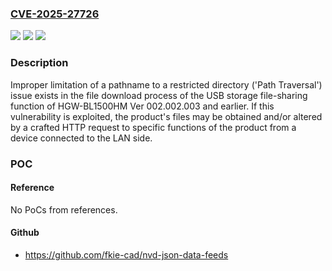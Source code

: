 ### [CVE-2025-27726](https://cve.mitre.org/cgi-bin/cvename.cgi?name=CVE-2025-27726)
![](https://img.shields.io/static/v1?label=Product&message=HGW-BL1500HM&color=blue)
![](https://img.shields.io/static/v1?label=Version&message=Ver%20002.002.003%20and%20earlier%20&color=brightgreen)
![](https://img.shields.io/static/v1?label=Vulnerability&message=Improper%20limitation%20of%20a%20pathname%20to%20a%20restricted%20directory%20('Path%20Traversal')&color=brightgreen)

### Description

Improper limitation of a pathname to a restricted directory ('Path Traversal') issue exists in the file download process of the USB storage file-sharing function of HGW-BL1500HM Ver 002.002.003 and earlier. If this vulnerability is exploited, the product's files may be obtained and/or altered by a crafted HTTP request to specific functions of the product from a device connected to the LAN side.

### POC

#### Reference
No PoCs from references.

#### Github
- https://github.com/fkie-cad/nvd-json-data-feeds

